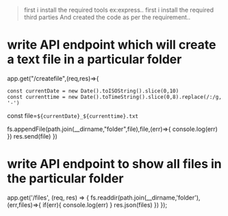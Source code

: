  >first i install the required tools ex:express..
  >first i install the required third parties
  >And created the code as per the requirement..
# write API endpoint which will create a text file in a particular folder
app.get("/createfile",(req,res)=>{
    

    const currentDate = new Date().toISOString().slice(0,10)
    const currenttime = new Date().toTimeString().slice(0,8).replace(/:/g, '-')
   const file=`${currentDate}_${currenttime}.txt`
  
   fs.appendFile(path.join(__dirname,"folder",file),file,(err)=>{
    console.log(err)
   })
   res.send(file)
})
# write API endpoint to show all files in the particular folder
app.get('/files', (req, res) => {
      fs.readdir(path.join(__dirname,'folder'),(err,files)=>{
        if(err){
            console.log(err)
        }
        res.json(files)
      })
  });
 